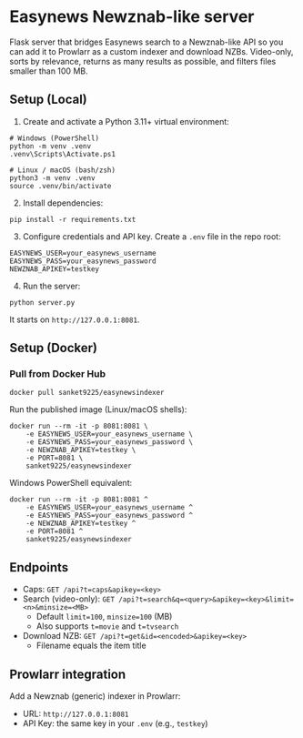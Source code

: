 # Easynews Newznab-like server

Flask server that bridges Easynews search to a Newznab-like API so you can add it to Prowlarr as a custom indexer and download NZBs. Video-only, sorts by relevance, returns as many results as possible, and filters files smaller than 100 MB.

## Setup (Local)

1. Create and activate a Python 3.11+ virtual environment:

```
# Windows (PowerShell)
python -m venv .venv
.venv\Scripts\Activate.ps1

# Linux / macOS (bash/zsh)
python3 -m venv .venv
source .venv/bin/activate
```

2. Install dependencies:

```
pip install -r requirements.txt
```

3. Configure credentials and API key. Create a `.env` file in the repo root:

```
EASYNEWS_USER=your_easynews_username
EASYNEWS_PASS=your_easynews_password
NEWZNAB_APIKEY=testkey
```

4. Run the server:

```
python server.py
```

It starts on `http://127.0.0.1:8081`.

## Setup (Docker)


### Pull from Docker Hub

```
docker pull sanket9225/easynewsindexer
```

Run the published image (Linux/macOS shells):

```
docker run --rm -it -p 8081:8081 \
	-e EASYNEWS_USER=your_easynews_username \
	-e EASYNEWS_PASS=your_easynews_password \
	-e NEWZNAB_APIKEY=testkey \
	-e PORT=8081 \
	sanket9225/easynewsindexer
```

Windows PowerShell equivalent:

```
docker run --rm -it -p 8081:8081 ^
	-e EASYNEWS_USER=your_easynews_username ^
	-e EASYNEWS_PASS=your_easynews_password ^
	-e NEWZNAB_APIKEY=testkey ^
	-e PORT=8081 ^
	sanket9225/easynewsindexer
```

## Endpoints

- Caps: `GET /api?t=caps&apikey=<key>`
- Search (video-only): `GET /api?t=search&q=<query>&apikey=<key>&limit=<n>&minsize=<MB>`
	- Default `limit=100`, `minsize=100` (MB)
	- Also supports `t=movie` and `t=tvsearch`
- Download NZB: `GET /api?t=get&id=<encoded>&apikey=<key>`
	- Filename equals the item title

## Prowlarr integration

Add a Newznab (generic) indexer in Prowlarr:
- URL: `http://127.0.0.1:8081`
- API Key: the same key in your `.env` (e.g., `testkey`)
